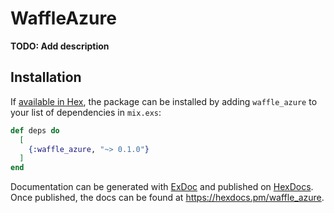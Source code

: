 # WaffleAzure

**TODO: Add description**

## Installation

If [available in Hex](https://hex.pm/docs/publish), the package can be installed
by adding `waffle_azure` to your list of dependencies in `mix.exs`:

```elixir
def deps do
  [
    {:waffle_azure, "~> 0.1.0"}
  ]
end
```

Documentation can be generated with [ExDoc](https://github.com/elixir-lang/ex_doc)
and published on [HexDocs](https://hexdocs.pm). Once published, the docs can
be found at <https://hexdocs.pm/waffle_azure>.

